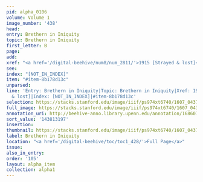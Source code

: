 ```yaml
---
pid: alpha_0106
volume: Volume 1
image_number: '438'
head:
entry: Brethern in Iniquity
topic: Brethern in Iniquity
first_letter: B
page:
add:
xref: "<a href='/digital-beehive/num8/num_2811/'>1915 [Strayed & lost]</a>"
see:
index: "[NOT_IN_INDEX]"
item: "#item-8b178d13c"
unparsed:
line: 'Entry: Brethern in Iniquity|Topic: Brethern in Iniquity|Xref: 1915 [Strayed
  & lost]|Index: [NOT_IN_INDEX]|#item-8b178d13c'
selection: https://stacks.stanford.edu/image/iiif/ps974xt6740/1607_0437/842,3197,2937,284/full/0/default.jpg
full_image: https://stacks.stanford.edu/image/iiif/ps974xt6740/1607_0437/full/full/0/default.jpg
annotation_uri: http://beehive-anno.library.upenn.edu/annotation/1686073878517
sort_value: '143813197'
insertion:
thumbnail: https://stacks.stanford.edu/image/iiif/ps974xt6740/1607_0437/842,3197,600,180/250,/0/default.jpg
label: Brethern in Iniquity
location: "<a href='/digital-beehive/toc/toc1_428/'>Full Page</a>"
issue:
also_in_entry:
order: '105'
layout: alpha_item
collection: alpha1
---
```


